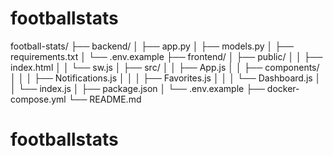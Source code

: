 # footballstats
football-stats/
├── backend/
│   ├── app.py
│   ├── models.py
│   ├── requirements.txt
│   └── .env.example
├── frontend/
│   ├── public/
│   │   ├── index.html
│   │   └── sw.js
│   ├── src/
│   │   ├── App.js
│   │   ├── components/
│   │   │   ├── Notifications.js
│   │   │   ├── Favorites.js
│   │   │   └── Dashboard.js
│   │   └── index.js
│   ├── package.json
│   └── .env.example
├── docker-compose.yml
└── README.md
# footballstats
